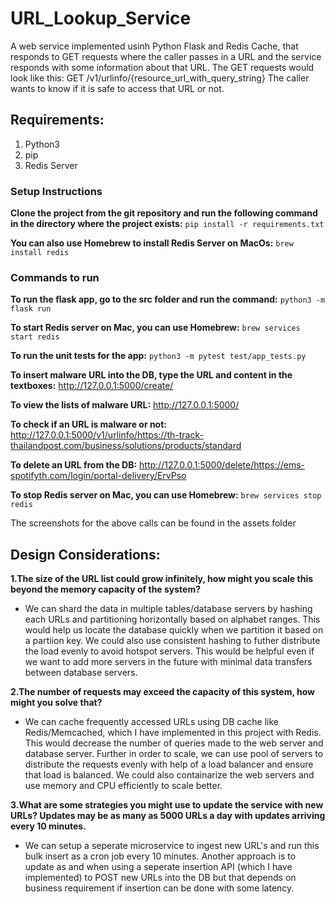 # URL_Lookup_Service
A web service implemented usinh Python Flask and Redis Cache, that responds to GET requests where the caller passes in a URL and the service responds with some information about that URL. The GET requests would look like this:
GET /v1/urlinfo/{resource_url_with_query_string}
The caller wants to know if it is safe to access that URL or not. 

## Requirements: 
1. Python3
2. pip
3. Redis Server 

### Setup Instructions 
**Clone the project from the git repository and run the following command in the directory where the project exists:**
 ```pip install -r requirements.txt```  

**You can also use Homebrew to install Redis Server on MacOs:**
```brew install redis```

### Commands to run
**To run the flask app, go to the src folder and run the command:**
```python3 -m flask run```

**To start Redis server on Mac, you can use Homebrew:**
```brew services start redis```

**To run the unit tests for the app:**
 ```python3 -m pytest test/app_tests.py```

**To insert malware URL into the DB, type the URL and content in the textboxes:**
http://127.0.0.1:5000/create/

**To view the lists of malware URL:** 
http://127.0.0.1:5000/

**To check if an URL is malware or not:**
http://127.0.0.1:5000/v1/urlinfo/https://th-track-thailandpost.com/business/solutions/products/standard

**To delete an URL from the DB:**
http://127.0.0.1:5000/delete/https://ems-spotifyth.com/login/portal-delivery/ErvPso

**To stop Redis server on Mac, you can use Homebrew:**
```brew services stop redis```

The screenshots for the above calls can be found in the assets folder

## Design Considerations: 
**1.The size of the URL list could grow infinitely, how might you scale this beyond the memory capacity of the system?**

- We can shard the data in multiple tables/database servers by hashing each URLs and partitioning horizontally based on alphabet ranges. This would help us locate the database quickly when we partition it based on a partiion key. We could also use consistent hashing to futher distribute the load evenly to avoid hotspot servers. This would be helpful even if we want to add more servers in the future with minimal data transfers between database servers.

**2.The number of requests may exceed the capacity of this system, how might you solve that?**

- We can cache frequently accessed URLs using DB cache like Redis/Memcached, which I have implemented in this project with Redis. This would decrease the number of queries made to the web server and database server. Further in order to scale, we can use pool of servers to distribute the requests evenly with help of a load balancer and ensure that load is balanced. We could also containarize the web servers and use memory and CPU efficiently to scale better. 

**3.What are some strategies you might use to update the service with new URLs? Updates may be as many as 5000 URLs a day with updates arriving every 10 minutes.**

- We can setup a seperate microservice to ingest new URL's and run this bulk insert as a cron job every 10 minutes. Another approach is to update as and when using a seperate insertion API (which I have implemented) to POST new URLs into the DB but that depends on business requirement if insertion can be done with some latency.
